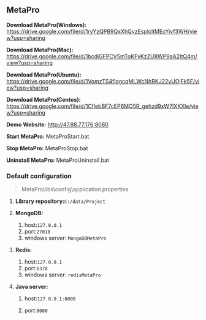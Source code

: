 ## MetaPro

**Download MetaPro(Windows):** https://drive.google.com/file/d/1ryYzQPB9QxXhQvzEsplcltMEcYivf3WH/view?usp=sharing

**Download MetaPro(Mac):** https://drive.google.com/file/d/1bcdiGFPCV5mToKFyKzZU8WP9aA2ItQ4m/view?usp=sharing

**Download MetaPro(Ubuntu):** https://drive.google.com/file/d/1VomzTS4fIagcqMLWcNhRKJ22vUOjFk5F/view?usp=sharing

**Download MetaPro(Centos):** https://drive.google.com/file/d/1CflebBF7cEP6MO5R_gehzd9xW7IXKXle/view?usp=sharing

**Demo Website:** http://47.88.77.176:8080

**Start MetaPro:** MetaProStart.bat

**Stop MetaPro:** MetaProStop.bat

**Uninstall MetaPro:** MetaProUninstall.bat

### Default configuration

> MetaPro\libs\config\application.properties

1. **Library repository:**`C:/data/Project`

2. **MongoDB:**

   1. host:`127.0.0.1`
   2. port:`27018`
   3. windows server: `MongoDBMetaPro`

3. **Redis:**

   1. host:`127.0.0.1`
   2. port:`6378`
   3. windows server: `redisMetaPro`

4. **Java server:**

   1. host:`127.0.0.1:8080`

   2. port:`8080`

      

